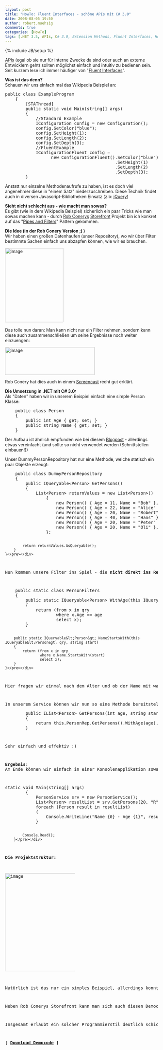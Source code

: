 ```yaml
---
layout: post
title: "HowTo: Fluent Interfaces - schöne APIs mit C# 3.0"
date: 2008-08-05 19:50
author: robert.muehsig
comments: true
categories: [HowTo]
tags: [.NET 3.5, APIs, C# 3.0, Extension Methods, Fluent Interfaces, HowTo, Linq2Sql, Storefront]
---
```

{% include JB/setup %}
<p><a href="http://de.wikipedia.org/wiki/Programmierschnittstelle">APIs</a> (egal ob sie nur für interne Zwecke da sind oder auch an externe Entwicklern geht) sollten möglichst einfach und intuitiv zu bedienen sein. <br>Seit kurzem lese ich immer häufiger von "<a href="http://en.wikipedia.org/wiki/Fluent_interface">Fluent Interfaces</a>".</p> <p><strong>Was ist das denn?<br></strong>Schauen wir uns einfach mal das Wikipedia Beispiel an:</p> <p> <div class="wlWriterSmartContent" id="scid:812469c5-0cb0-4c63-8c15-c81123a09de7:c0c4ffea-0b8f-4e35-9709-1f2d95d2c728" style="padding-right: 0px; display: inline; padding-left: 0px; float: none; padding-bottom: 0px; margin: 0px; padding-top: 0px"><pre name="code" class="c#">public class ExampleProgram
    {
        [STAThread]
        public static void Main(string[] args)
        {
            //Standard Example
            IConfiguration config = new Configuration();
            config.SetColor("blue");
            config.SetHeight(1);
            config.SetLength(2);
            config.SetDepth(3);
            //FluentExample
            IConfigurationFluent config = 
                  new ConfigurationFluent().SetColor("blue")
                                           .SetHeight(1)
                                           .SetLength(2)
                                           .SetDepth(3);
        }
</pre></div></p>
<p>Anstatt nur einzelne Methodenaufrufe zu haben, ist es doch viel angenehmer diese in "einem Satz" niederzuschreiben. Diese Technik findet auch in diversen Javascript-Bibliotheken Einsatz (z.b: <a href="http://jquery.com/">jQuery</a>)</p>
<p><strong>Sieht nicht schlecht aus - wie macht man sowas?</strong><br>Es gibt (wie in dem Wikipedia Beispiel) sicherlich ein paar Tricks wie man sowas machen kann - durch <a href="http://blog.wekeroad.com/">Rob Conerys</a> <a href="http://blog.wekeroad.com/mvc-storefront/">Storefront</a> Projekt bin ich konkret auf das "<a href="http://de.wikipedia.org/wiki/Pipes_and_Filters">Pipes and Filters</a>" Pattern gekommen.</p>
<p><strong>Die Idee (in der Rob Conery Version ;) )<br></strong>Wir haben einen großen Datenhaufen (unser Repository), wo wir über Filter bestimmte Sachen einfach uns abzapfen können, wie wir es brauchen.</p>
<p><a href="{{BASE_PATH}}/assets/wp-images/image492.png"><img style="border-right: 0px; border-top: 0px; border-left: 0px; border-bottom: 0px" height="244" alt="image" src="{{BASE_PATH}}/assets/wp-images/image-thumb470.png" width="192" border="0"></a>&nbsp;</p>
<p>Das tolle nun daran: Man kann nicht nur ein Filter nehmen, sondern kann diese auch zusammenschließen um seine Ergebnisse noch weiter einzuengen:</p>
<p><a href="{{BASE_PATH}}/assets/wp-images/image493.png"><img style="border-right: 0px; border-top: 0px; border-left: 0px; border-bottom: 0px" height="91" alt="image" src="{{BASE_PATH}}/assets/wp-images/image-thumb471.png" width="295" border="0"></a> </p>
<p>Rob Conery hat dies auch in einem <a href="http://blog.wekeroad.com/mvc-storefront/mvcstore-part-3/">Screencast</a> recht gut erklärt.</p>
<p><strong>Die Umsetzung in .NET mit C# 3.0:<br></strong>Als "Daten" haben wir in unserem Beispiel einfach eine simple Person Klasse:</p>
<div class="wlWriterSmartContent" id="scid:812469c5-0cb0-4c63-8c15-c81123a09de7:c63c79e6-4315-41be-a293-c99355363c3d" style="padding-right: 0px; display: inline; padding-left: 0px; float: none; padding-bottom: 0px; margin: 0px; padding-top: 0px"><pre name="code" class="c#">    public class Person
    {
        public int Age { get; set; }
        public string Name { get; set; }
    }</pre></div>
<p>Der Aufbau ist ähnlich empfunden wie bei diesem <a href="{{BASE_PATH}}/2008/07/09/howto-3-tier-3-schichten-architektur/">Blogpost</a> - allerdings etwas vereinfacht (und sollte so nicht verwendet werden (Schnittstellen einbauen!))</p>
<p>Unser DummyPersonRepository hat nur eine Methode, welche statisch ein paar Objekte erzeugt:</p>
<div class="wlWriterSmartContent" id="scid:812469c5-0cb0-4c63-8c15-c81123a09de7:6959de28-2f13-4cdc-ac22-507efaa38bec" style="padding-right: 0px; display: inline; padding-left: 0px; float: none; padding-bottom: 0px; margin: 0px; padding-top: 0px"><pre name="code" class="c#">    public class DummyPersonRepository 
    {
        public IQueryable&lt;Person&gt; GetPersons()
        {
            List&lt;Person&gt; returnValues = new List&lt;Person&gt;()
                {
                    new Person() { Age = 11, Name = "Bob" },
                    new Person() { Age = 22, Name = "Alice" },
                    new Person() { Age = 20, Name = "Robert" },
                    new Person() { Age = 40, Name = "Hans" },
                    new Person() { Age = 20, Name = "Peter" },
                    new Person() { Age = 20, Name = "Oli" },
                };

            return returnValues.AsQueryable();
        }
    }</pre></div>
<p>Nun kommen unsere Filter ins Spiel - die <strong>nicht direkt ins</strong> <strong>Repository</strong> kommen! Diese werden über "<a href="http://en.wikipedia.org/wiki/Extension_method">Extension Methods</a>" in einer seperaten Klasse implementiert:</p>
<div class="wlWriterSmartContent" id="scid:812469c5-0cb0-4c63-8c15-c81123a09de7:99a5ac25-69b9-4fd6-a491-8c94d3948c6d" style="padding-right: 0px; display: inline; padding-left: 0px; float: none; padding-bottom: 0px; margin: 0px; padding-top: 0px"><pre name="code" class="c#">    public static class PersonFilters
    {
        public static IQueryable&lt;Person&gt; WithAge(this IQueryable&lt;Person&gt; qry, int age)
        {
            return (from x in qry
                    where x.Age == age
                    select x);
        }

        public static IQueryable&lt;Person&gt; NameStartsWith(this IQueryable&lt;Person&gt; qry, string start)
        {
            return (from x in qry
                    where x.Name.StartsWith(start)
                    select x);
        }
    }</pre></div>
<p>Hier fragen wir einmal nach dem Alter und ob der Name mit was bestimmten beginnt - beides als "Extension Method".</p>
<p>In unserem Service können wir nun so eine Methode bereitstellen:
<div class="wlWriterSmartContent" id="scid:812469c5-0cb0-4c63-8c15-c81123a09de7:301f66c2-29cd-476e-9c48-e146e3e2105d" style="padding-right: 0px; display: inline; padding-left: 0px; float: none; padding-bottom: 0px; margin: 0px; padding-top: 0px"><pre name="code" class="c#">        public IList&lt;Person&gt; GetPersons(int age, string startsWith)
        {
            return this.PersonRep.GetPersons().WithAge(age).NameStartsWith(startsWith).ToList();
        }</pre></div></p>
<p>Sehr einfach und effektiv :)</p>
<p><strong>Ergebnis:<br></strong>Am Ende können wir einfach in einer Konsolenapplikation sowas aufrufen:</p>
<div class="wlWriterSmartContent" id="scid:812469c5-0cb0-4c63-8c15-c81123a09de7:b9c3b661-25ca-4d7b-9997-102640e00574" style="padding-right: 0px; display: inline; padding-left: 0px; float: none; padding-bottom: 0px; margin: 0px; padding-top: 0px"><pre name="code" class="c#">static void Main(string[] args)
        {
            PersonService srv = new PersonService();
            List&lt;Person&gt; resultList = srv.GetPersons(20, "R").ToList();
            foreach (Person result in resultList)
            {
                Console.WriteLine("Name {0} - Age {1}", result.Name, result.Age);
            }

            Console.Read();
        }</pre></div>
<p><strong>Die Projektstruktur:</strong></p>
<p><a href="{{BASE_PATH}}/assets/wp-images/image494.png"><img style="border-right: 0px; border-top: 0px; border-left: 0px; border-bottom: 0px" height="322" alt="image" src="{{BASE_PATH}}/assets/wp-images/image-thumb472.png" width="231" border="0"></a> </p>
<p>Natürlich ist das nur ein simples Beispiel, allerdings konnte ich dies bereits effektiv in einem Projekt einsetzen. </p>
<p>Neben Rob Conerys Storefront kann man sich auch diesen Democode von <a href="http://weblogs.asp.net/mikebosch/">Mike Bosch</a> anschauen (<a href="http://weblogs.asp.net/mikebosch/archive/2008/07/31/iqueryable-linq-to-sql-and-fluid-filters-for-data-access.aspx">Teil 1</a> &amp; <a href="http://weblogs.asp.net/mikebosch/archive/2008/08/01/part-ii-fluid-filters-iqueryable-and-linq-to-sql-for-easy-data-access.aspx">2</a>) - auch er findet diese Idee sehr cool :)</p>
<p>Insgesamt erlaubt ein solcher Programmierstil deutlich schickeren Code - wie bereits das Wikipedia Beispiel am Anfang gezeigt haben sollte.</p>
<p><strong>[ <a href="http://{{BASE_PATH}}/assets/files/democode/fluentinterfaces/fluentinterfaces.zip">Download Democode</a> ]</strong></p>
